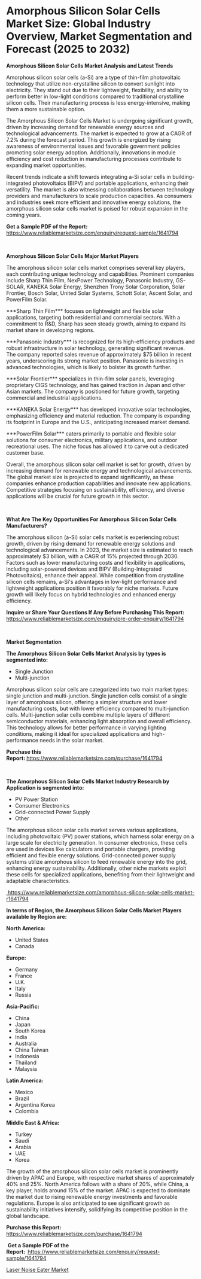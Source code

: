 <p><h1>Amorphous Silicon Solar Cells Market Size: Global Industry Overview, Market Segmentation and Forecast (2025 to 2032)</h1></p><p><strong>Amorphous Silicon Solar Cells Market Analysis and Latest Trends</strong></p>
<p><p>Amorphous silicon solar cells (a-Si) are a type of thin-film photovoltaic technology that utilize non-crystalline silicon to convert sunlight into electricity. They stand out due to their lightweight, flexibility, and ability to perform better in low-light conditions compared to traditional crystalline silicon cells. Their manufacturing process is less energy-intensive, making them a more sustainable option.</p><p>The Amorphous Silicon Solar Cells Market is undergoing significant growth, driven by increasing demand for renewable energy sources and technological advancements. The market is expected to grow at a CAGR of 7.2% during the forecast period. This growth is energized by rising awareness of environmental issues and favorable government policies promoting solar energy adoption. Additionally, innovations in module efficiency and cost reduction in manufacturing processes contribute to expanding market opportunities.</p><p>Recent trends indicate a shift towards integrating a-Si solar cells in building-integrated photovoltaics (BIPV) and portable applications, enhancing their versatility. The market is also witnessing collaborations between technology providers and manufacturers to scale production capacities. As consumers and industries seek more efficient and innovative energy solutions, the amorphous silicon solar cells market is poised for robust expansion in the coming years.</p></p>
<p><strong>Get a Sample PDF of the Report:&nbsp;</strong> <a href="https://www.reliablemarketsize.com/enquiry/request-sample/1641794?utm_campaign=2307&utm_medium=2&utm_source=Github&utm_content=ia&utm_term=06032025&utm_id=amorphous-silicon-solar-cells">https://www.reliablemarketsize.com/enquiry/request-sample/1641794</a></p>
<p>&nbsp;</p>
<p><strong>Amorphous Silicon Solar Cells Major Market Players</strong></p>
<p><p>The amorphous silicon solar cells market comprises several key players, each contributing unique technology and capabilities. Prominent companies include Sharp Thin Film, NexPower Technology, Panasonic Industry, GS-SOLAR, KANEKA Solar Energy, Shenzhen Trony Solar Corporation, Solar Frontier, Bosch Solar, United Solar Systems, Schott Solar, Ascent Solar, and PowerFilm Solar.</p><p>***Sharp Thin Film*** focuses on lightweight and flexible solar applications, targeting both residential and commercial sectors. With a commitment to R&D, Sharp has seen steady growth, aiming to expand its market share in developing regions.</p><p>***Panasonic Industry*** is recognized for its high-efficiency products and robust infrastructure in solar technology, generating significant revenue. The company reported sales revenue of approximately $75 billion in recent years, underscoring its strong market position. Panasonic is investing in advanced technologies, which is likely to bolster its growth further.</p><p>***Solar Frontier*** specializes in thin-film solar panels, leveraging proprietary CIGS technology, and has gained traction in Japan and other Asian markets. The company is positioned for future growth, targeting commercial and industrial applications.</p><p>***KANEKA Solar Energy*** has developed innovative solar technologies, emphasizing efficiency and material reduction. The company is expanding its footprint in Europe and the U.S., anticipating increased market demand.</p><p>***PowerFilm Solar*** caters primarily to portable and flexible solar solutions for consumer electronics, military applications, and outdoor recreational uses. The niche focus has allowed it to carve out a dedicated customer base.</p><p>Overall, the amorphous silicon solar cell market is set for growth, driven by increasing demand for renewable energy and technological advancements. The global market size is projected to expand significantly, as these companies enhance production capabilities and innovate new applications. Competitive strategies focusing on sustainability, efficiency, and diverse applications will be crucial for future growth in this sector.</p></p>
<p>&nbsp;</p>
<p><strong>What Are The Key Opportunities For Amorphous Silicon Solar Cells Manufacturers?</strong></p>
<p><p>The amorphous silicon (a-Si) solar cells market is experiencing robust growth, driven by rising demand for renewable energy solutions and technological advancements. In 2023, the market size is estimated to reach approximately $3 billion, with a CAGR of 15% projected through 2030. Factors such as lower manufacturing costs and flexibility in applications, including solar-powered devices and BIPV (Building-Integrated Photovoltaics), enhance their appeal. While competition from crystalline silicon cells remains, a-Si's advantages in low-light performance and lightweight applications position it favorably for niche markets. Future growth will likely focus on hybrid technologies and enhanced energy efficiency.</p></p>
<p><strong>Inquire or Share Your Questions If Any Before Purchasing This Report:</strong> <a href="https://www.reliablemarketsize.com/enquiry/pre-order-enquiry/1641794?utm_campaign=2307&utm_medium=2&utm_source=Github&utm_content=ia&utm_term=06032025&utm_id=amorphous-silicon-solar-cells">https://www.reliablemarketsize.com/enquiry/pre-order-enquiry/1641794</a></p>
<p>&nbsp;</p>
<p><strong>Market Segmentation</strong></p>
<p><strong>The Amorphous Silicon Solar Cells Market Analysis by types is segmented into:</strong></p>
<p><ul><li>Single Junction</li><li>Multi-junction</li></ul></p>
<p><p>Amorphous silicon solar cells are categorized into two main market types: single junction and multi-junction. Single junction cells consist of a single layer of amorphous silicon, offering a simpler structure and lower manufacturing costs, but with lower efficiency compared to multi-junction cells. Multi-junction solar cells combine multiple layers of different semiconductor materials, enhancing light absorption and overall efficiency. This technology allows for better performance in varying lighting conditions, making it ideal for specialized applications and high-performance needs in the solar market.</p></p>
<p><strong>Purchase this Report:&nbsp;</strong><a href="https://www.reliablemarketsize.com/purchase/1641794?utm_campaign=2307&utm_medium=2&utm_source=Github&utm_content=ia&utm_term=06032025&utm_id=amorphous-silicon-solar-cells">https://www.reliablemarketsize.com/purchase/1641794</a></p>
<p>&nbsp;</p>
<p><strong>The Amorphous Silicon Solar Cells Market Industry Research by Application is segmented into:</strong></p>
<p><ul><li>PV Power Station</li><li>Consumer Electronics</li><li>Grid-connected Power Supply</li><li>Other</li></ul></p>
<p><p>The amorphous silicon solar cells market serves various applications, including photovoltaic (PV) power stations, which harness solar energy on a large scale for electricity generation. In consumer electronics, these cells are used in devices like calculators and portable chargers, providing efficient and flexible energy solutions. Grid-connected power supply systems utilize amorphous silicon to feed renewable energy into the grid, enhancing energy sustainability. Additionally, other niche markets exploit these cells for specialized applications, benefiting from their lightweight and adaptable characteristics.</p></p>
<p><a href="https://www.reliablemarketsize.com/amorphous-silicon-solar-cells-market-r1641794?utm_campaign=2307&utm_medium=2&utm_source=Github&utm_content=ia&utm_term=06032025&utm_id=amorphous-silicon-solar-cells">&nbsp;https://www.reliablemarketsize.com/amorphous-silicon-solar-cells-market-r1641794</a></p>
<p><strong>In terms of Region, the Amorphous Silicon Solar Cells Market Players available by Region are:</strong></p>
<p>
    <p> <strong> North America: </strong>
        <ul>
            <li>United States</li>
            <li>Canada</li>
        </ul>
        </p> 
    <p> <strong> Europe: </strong>
        <ul>
            <li>Germany</li>
            <li>France</li>
            <li>U.K.</li>
            <li>Italy</li>
            <li>Russia</li>
        </ul>
        </p> 
    <p> <strong> Asia-Pacific: </strong>
        <ul>
            <li>China</li>
            <li>Japan</li>
            <li>South Korea</li>
            <li>India</li>
            <li>Australia</li>
            <li>China Taiwan</li>
            <li>Indonesia</li>
            <li>Thailand</li>
            <li>Malaysia</li>
        </ul>
        </p> 
    <p> <strong> Latin America: </strong>
        <ul>
            <li>Mexico</li>
            <li>Brazil</li>
            <li>Argentina Korea</li>
            <li>Colombia</li>
        </ul>
        </p> 
    <p> <strong> Middle East & Africa: </strong>
        <ul>
            <li>Turkey</li>
            <li>Saudi</li>
            <li>Arabia</li>
            <li>UAE</li>
            <li>Korea</li>
        </ul>
    </p>
    </p>
<p><p>The growth of the amorphous silicon solar cells market is prominently driven by APAC and Europe, with respective market shares of approximately 40% and 25%. North America follows with a share of 20%, while China, a key player, holds around 15% of the market. APAC is expected to dominate the market due to rising renewable energy investments and favorable regulations. Europe is also anticipated to see significant growth as sustainability initiatives intensify, solidifying its competitive position in the global landscape.</p></p>
<p><strong>Purchase this Report: </strong><a href="https://www.reliablemarketsize.com/purchase/1641794?utm_campaign=2307&utm_medium=2&utm_source=Github&utm_content=ia&utm_term=06032025&utm_id=amorphous-silicon-solar-cells">https://www.reliablemarketsize.com/purchase/1641794</a></p>
<p>&nbsp;<strong>Get a Sample PDF of the Report:&nbsp;&nbsp;</strong><a href="https://www.reliablemarketsize.com/enquiry/request-sample/1641794?utm_campaign=2307&utm_medium=2&utm_source=Github&utm_content=ia&utm_term=06032025&utm_id=amorphous-silicon-solar-cells">https://www.reliablemarketsize.com/enquiry/request-sample/1641794</a></p>
<p><strong></strong></p>
<p><p><a href="https://github.com/WashimHussain441/Market-Research-Report-List-1/blob/main/laser-noise-eater-market.md?utm_campaign=2307&utm_medium=2&utm_source=Github&utm_content=ia&utm_term=06032025&utm_id=amorphous-silicon-solar-cells">Laser Noise Eater Market</a></p></p>